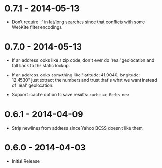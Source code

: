 0.7.1 - 2014-05-13
==================

* Don't require ':' in lat/long searches since that conflicts with
  some WebKite filter encodings.

0.7.0 - 2014-05-13
==================

* If an address looks like a zip code, don't ever do 'real' 
  geolocation and fall back to the static lookup.

* If an address looks something like "latitude: 41.9040, longitude:
  12.4530" just extract the numbers and trust that's what we want
  instead of 'real' geolocation.

* Support :cache option to save results: `cache => Redis.new`

0.6.1 - 2014-04-09
==================

*   Strip newlines from address since Yahoo BOSS doesn't like them.

0.6.0 - 2014-04-03
==================

*   Initial Release.